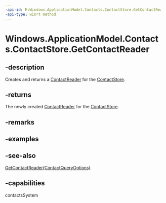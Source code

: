 ```yaml
---
-api-id: M:Windows.ApplicationModel.Contacts.ContactStore.GetContactReader
-api-type: winrt method
---
```


<!-- Method syntax
public Windows.ApplicationModel.Contacts.ContactReader GetContactReader()
-->

# Windows.ApplicationModel.Contacts.ContactStore.GetContactReader

## -description
Creates and returns a [ContactReader](contactreader.md) for the [ContactStore](contactstore.md).

## -returns
The newly created [ContactReader](contactreader.md) for the [ContactStore](contactstore.md).

## -remarks

## -examples

## -see-also
[GetContactReader(ContactQueryOptions)](contactstore_getcontactreader_1032732501.md)
## -capabilities
contactsSystem
